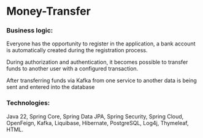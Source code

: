 # Money-Transfer
### Business logic:
Everyone has the opportunity to register in the application, a bank account is automatically created during the registration process.

During authorization and authentication, it becomes possible to transfer funds to another user with a configured transaction. 

After transferring funds via Kafka from one service to another data is being sent and entered into the database 
### Technologies:
Java 22, Spring Core, Spring Data JPA, Spring Security, Spring Cloud, OpenFeign, Kafka, Liquibase, Hibernate, PostgreSQL, Log4j, Thymeleaf, HTML.
